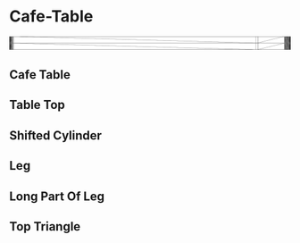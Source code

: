# Cafe-Table

![](/project.svg)

## Cafe Table


## Table Top


## Shifted Cylinder


## Leg


## Long Part Of Leg


## Top Triangle


